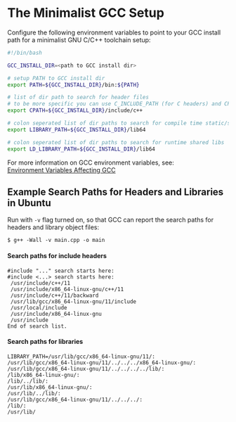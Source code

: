 # The Minimalist GCC Setup

Configure the following environment variables to point to your GCC install path for a minimalist GNU C/C++ toolchain setup:

```bash
#!/bin/bash

GCC_INSTALL_DIR=<path to GCC install dir>

# setup PATH to GCC install dir
export PATH=${GCC_INSTALL_DIR}/bin:${PATH}

# list of dir path to search for header files
# to be more specific you can use C_INCLUDE_PATH (for C headers) and CPLUS_INCLUDE_PATH (for C++ headers)
export CPATH=${GCC_INSTALL_DIR}/include/c++

# colon seperated list of dir paths to search for compile time static/shared libs
export LIBRARY_PATH=${GCC_INSTALL_DIR}/lib64

# colon seperated list of dir paths to search for runtime shared libs
export LD_LIBRARY_PATH=${GCC_INSTALL_DIR}/lib64
```

For more information on GCC environment variables, see:  
[Environment Variables Affecting GCC](https://gcc.gnu.org/onlinedocs/gcc/Environment-Variables.html)

## Example Search Paths for Headers and Libraries in Ubuntu

Run with ``-v`` flag turned on, so that GCC can report the search paths for headers and library object files:

```shell
$ g++ -Wall -v main.cpp -o main
```

#### Search paths for include headers

```shell
#include "..." search starts here:
#include <...> search starts here:
 /usr/include/c++/11
 /usr/include/x86_64-linux-gnu/c++/11
 /usr/include/c++/11/backward
 /usr/lib/gcc/x86_64-linux-gnu/11/include
 /usr/local/include
 /usr/include/x86_64-linux-gnu
 /usr/include
End of search list.
```

#### Search paths for libraries

```shell
LIBRARY_PATH=/usr/lib/gcc/x86_64-linux-gnu/11/:  
/usr/lib/gcc/x86_64-linux-gnu/11/../../../x86_64-linux-gnu/:  
/usr/lib/gcc/x86_64-linux-gnu/11/../../../../lib/:  
/lib/x86_64-linux-gnu/:  
/lib/../lib/:  
/usr/lib/x86_64-linux-gnu/:  
/usr/lib/../lib/:  
/usr/lib/gcc/x86_64-linux-gnu/11/../../../:  
/lib/:  
/usr/lib/  
```
